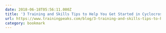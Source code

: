 ```yaml
---
date: 2018-06-18T05:56:11.000Z
title: '3 Training and Skills Tips to Help You Get Started in Cyclocross'
url: https://www.trainingpeaks.com/blog/3-training-and-skills-tips-to-help-you-get-started-in-cyclocross/
category: bookmark
---
```

